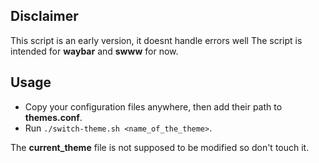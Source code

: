 ## Disclaimer
This script is an early version, it doesnt handle errors well
The script is intended for **waybar** and **swww** for now.

## Usage
- Copy your configuration files anywhere, then add their path to **themes.conf**.
- Run `./switch-theme.sh <name_of_the_theme>`.


The **current_theme** file is not supposed to be modified so don't touch it.

